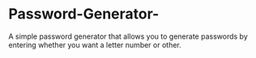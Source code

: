 # Password-Generator-
A simple password generator that allows you to generate passwords by entering whether you want a letter number or other.
